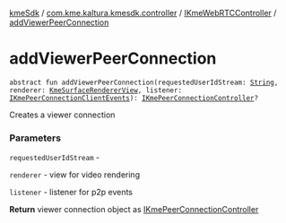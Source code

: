 [kmeSdk](../../index.md) / [com.kme.kaltura.kmesdk.controller](../index.md) / [IKmeWebRTCController](index.md) / [addViewerPeerConnection](./add-viewer-peer-connection.md)

# addViewerPeerConnection

`abstract fun addViewerPeerConnection(requestedUserIdStream: `[`String`](https://kotlinlang.org/api/latest/jvm/stdlib/kotlin/-string/index.html)`, renderer: `[`KmeSurfaceRendererView`](../../com.kme.kaltura.kmesdk.webrtc.view/-kme-surface-renderer-view/index.md)`, listener: `[`IKmePeerConnectionClientEvents`](../../com.kme.kaltura.kmesdk.webrtc.peerconnection/-i-kme-peer-connection-client-events/index.md)`): `[`IKmePeerConnectionController`](../-i-kme-peer-connection-controller/index.md)`?`

Creates a viewer connection

### Parameters

`requestedUserIdStream` -

`renderer` - view for video rendering

`listener` - listener for p2p events

**Return**
viewer connection object as [IKmePeerConnectionController](../-i-kme-peer-connection-controller/index.md)

